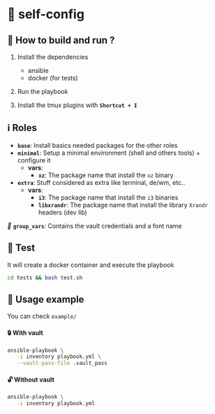 # 🔧 self-config

## 📖 How to build and run ?

1. Install the dependencies 
   - ansible
   - docker (for tests)

2. Run the playbook
3. Install the tmux plugins with **`Shortcut + I`**

## ℹ️ Roles

- **`base`**: Install basics needed packages for the other roles
- **`minimal`**: Setup a minimal environment (shell and others tools) + configure it
   - **vars**:
     - **`xz`**: The package name that install the `xz` binary
 - **`extra`**: Stuff considered as extra like terminal, de/wm, etc..
    - **vars**:
      - **`i3`**: The package name that install the `i3` binaries
      - **`libxrandr`**: The package name that install the library `Xrandr` headers (dev lib)

*👀* **`group_vars`**: Contains the vault credentials and a font name

## 🧪 Test

It will create a docker container and execute the playbook

```bash
cd tests && bash test.sh
```

## 📜 Usage example

You can check `example/`

#### 🔒 With vault
```bash
ansible-playbook \
   -i inventory playbook.yml \
   --vault-pass-file .vault_pass
```

#### 🔓 Without vault
```bash
ansible-playbook \
   -i inventory playbook.yml 
```
